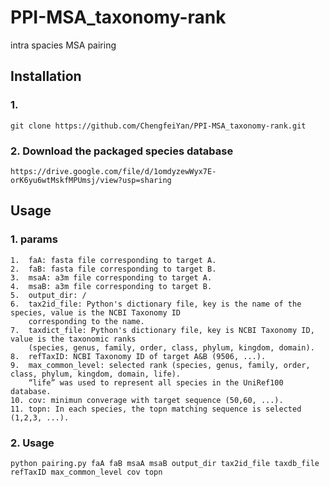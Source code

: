 # PPI-MSA_taxonomy-rank
intra spacies MSA pairing

## Installation
### 1.
    git clone https://github.com/ChengfeiYan/PPI-MSA_taxonomy-rank.git
### 2. Download the packaged species database
    https://drive.google.com/file/d/1omdyzewWyx7E-orK6yu6wtMskfMPUmsj/view?usp=sharing

## Usage
### 1. params
    1.  faA: fasta file corresponding to target A.
    2.  faB: fasta file corresponding to target B.
    3.  msaA: a3m file corresponding to target A.
    4.  msaB: a3m file corresponding to target B.
    5.  output_dir: /
    6.  tax2id_file: Python's dictionary file, key is the name of the species, value is the NCBI Taxonomy ID  
        corresponding to the name.
    7.  taxdict_file: Python's dictionary file, key is NCBI Taxonomy ID, value is the taxonomic ranks
        (species, genus, family, order, class, phylum, kingdom, domain). 
    8.  refTaxID: NCBI Taxonomy ID of target A&B (9506, ...).
    9.  max_common_level: selected rank (species, genus, family, order, class, phylum, kingdom, domain, life).
        “life” was used to represent all species in the UniRef100 database.
    10. cov: minimun converage with target sequence (50,60, ...).
    11. topn: In each species, the topn matching sequence is selected (1,2,3, ...).

### 2. Usage
    python pairing.py faA faB msaA msaB output_dir tax2id_file taxdb_file refTaxID max_common_level cov topn
